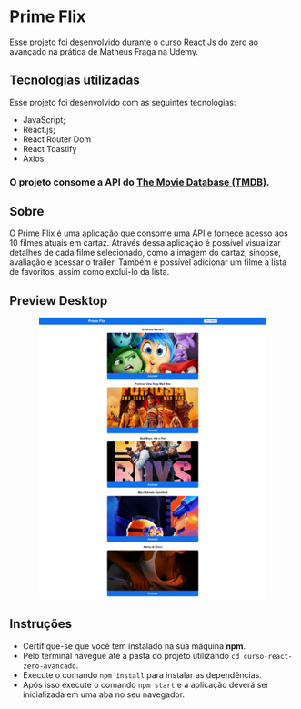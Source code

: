 # Prime Flix

Esse projeto foi desenvolvido durante o curso React Js do zero ao avançado na prática de Matheus Fraga na Udemy.

## Tecnologias utilizadas

Esse projeto foi desenvolvido com as seguintes tecnologias:

- JavaScript;
- React.js;
- React Router Dom
- React Toastify
- Axios

### O projeto consome a API do [The Movie Database (TMDB)](https://www.themoviedb.org/).

## Sobre

O Prime Flix é uma aplicação que consome uma API e fornece acesso aos 10 filmes atuais em cartaz. Através dessa aplicação é possível visualizar detalhes de cada filme selecionado, como a imagem do cartaz, sinopse, avaliação e acessar o trailer. Também é possível adicionar um filme a lista de favoritos, assim como excluí-lo da lista.

## Preview Desktop

<div align="center">
    <img alt="Preview Desktop" src="src/assets/initial_screen.png" width="400px" />
</div>

## Instruções

- Certifique-se que você tem instalado na sua máquina **npm**.
- Pelo terminal navegue até a pasta do projeto utilizando `cd curso-react-zero-avancado`.
- Execute o comando `npm install` para instalar as dependências.
- Após isso execute o comando `npm start` e a aplicação deverá ser inicializada em uma aba no seu navegador.
